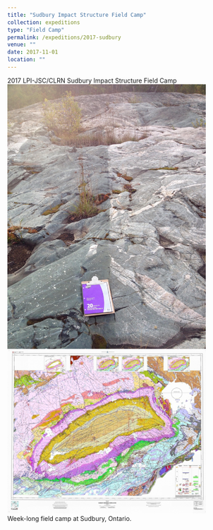 ```yaml
---
title: "Sudbury Impact Structure Field Camp"
collection: expeditions
type: "Field Camp"
permalink: /expeditions/2017-sudbury
venue: ""
date: 2017-11-01
location: ""
---
```


2017 LPI-JSC/CLRN Sudbury Impact Structure Field Camp
<br/><img src='/images/ak5.jpg' width='450'/>
<img src='/images/sudbury072048.jpg' width='450'/><br/>
Week-long field camp at Sudbury, Ontario.